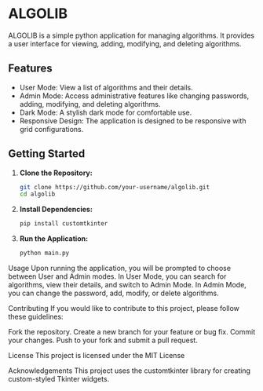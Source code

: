 # ALGOLIB

ALGOLIB is a simple python application for managing algorithms. It provides a user interface for viewing, adding, modifying, and deleting algorithms.

## Features

- User Mode: View a list of algorithms and their details.
- Admin Mode: Access administrative features like changing passwords, adding, modifying, and deleting algorithms.
- Dark Mode: A stylish dark mode for comfortable use.
- Responsive Design: The application is designed to be responsive with grid configurations.

## Getting Started

1. **Clone the Repository:**
   ```bash
   git clone https://github.com/your-username/algolib.git
   cd algolib

2. **Install Dependencies:**
   ```bash
   pip install customtkinter

3. **Run the Application:**
   ```bash
   python main.py

Usage
Upon running the application, you will be prompted to choose between User and Admin modes.
In User Mode, you can search for algorithms, view their details, and switch to Admin Mode.
In Admin Mode, you can change the password, add, modify, or delete algorithms.


Contributing
If you would like to contribute to this project, please follow these guidelines:

Fork the repository.
Create a new branch for your feature or bug fix.
Commit your changes.
Push to your fork and submit a pull request.

License
This project is licensed under the MIT License

Acknowledgements
This project uses the customtkinter library for creating custom-styled Tkinter widgets.
